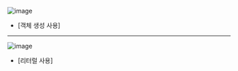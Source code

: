 ![image](https://github.com/wkdtjdwns/Java/assets/128266768/0b71cdf3-d29e-421f-a8f1-3ac6a414a043)

- [객체 생성 사용]

---

![image](https://github.com/wkdtjdwns/Java/assets/128266768/25b96aad-4664-4b9a-a887-9ee9cdd4b9c7)

- [리터럴 사용]
